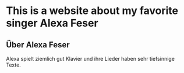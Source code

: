 # This is a website about my favorite singer Alexa Feser

## Über Alexa Feser

Alexa spielt ziemlich gut Klavier und ihre Lieder haben sehr tiefsinnige Texte.
